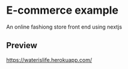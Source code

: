 # E-commerce example
An online fashiong store front end using nextjs

## Preview

https://waterislife.herokuapp.com/
